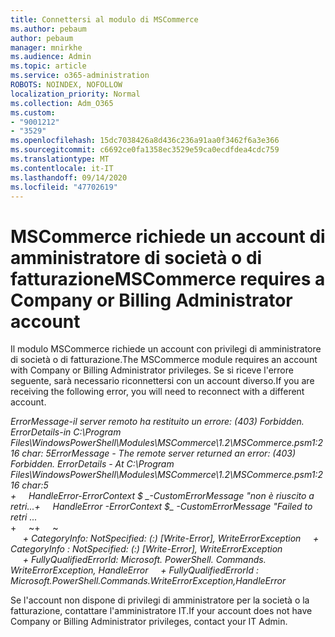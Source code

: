 ```yaml
---
title: Connettersi al modulo di MSCommerce
ms.author: pebaum
author: pebaum
manager: mnirkhe
ms.audience: Admin
ms.topic: article
ms.service: o365-administration
ROBOTS: NOINDEX, NOFOLLOW
localization_priority: Normal
ms.collection: Adm_O365
ms.custom:
- "9001212"
- "3529"
ms.openlocfilehash: 15dc7038426a8d436c236a91aa0f3462f6a3e366
ms.sourcegitcommit: c6692ce0fa1358ec3529e59ca0ecdfdea4cdc759
ms.translationtype: MT
ms.contentlocale: it-IT
ms.lasthandoff: 09/14/2020
ms.locfileid: "47702619"
---
```

# <a name="mscommerce-requires-a-company-or-billing-administrator-account"></a><span data-ttu-id="07ac2-102">MSCommerce richiede un account di amministratore di società o di fatturazione</span><span class="sxs-lookup"><span data-stu-id="07ac2-102">MSCommerce requires a Company or Billing Administrator account</span></span>

<span data-ttu-id="07ac2-103">Il modulo MSCommerce richiede un account con privilegi di amministratore di società o di fatturazione.</span><span class="sxs-lookup"><span data-stu-id="07ac2-103">The MSCommerce module requires an account with Company or Billing Administrator privileges.</span></span> <span data-ttu-id="07ac2-104">Se si riceve l'errore seguente, sarà necessario riconnettersi con un account diverso.</span><span class="sxs-lookup"><span data-stu-id="07ac2-104">If you are receiving the following error, you will need to reconnect with a different account.</span></span>

<span data-ttu-id="07ac2-105">*ErrorMessage-il server remoto ha restituito un errore: (403) Forbidden. ErrorDetails-in C:\Program Files\WindowsPowerShell\Modules\MSCommerce\1.2\MSCommerce.psm1:216 char: 5*</span><span class="sxs-lookup"><span data-stu-id="07ac2-105">*ErrorMessage - The remote server returned an error: (403) Forbidden. ErrorDetails - At C:\Program Files\WindowsPowerShell\Modules\MSCommerce\1.2\MSCommerce.psm1:216 char:5*</span></span><br>
<span data-ttu-id="07ac2-106">*+&nbsp;&nbsp;&nbsp;&nbsp;&nbsp;HandleError-ErrorContext $ _-CustomErrorMessage "non è riuscito a retri...*</span><span class="sxs-lookup"><span data-stu-id="07ac2-106">*+&nbsp;&nbsp;&nbsp;&nbsp;&nbsp;HandleError -ErrorContext $_ -CustomErrorMessage "Failed to retri ...*</span></span><br>
<span data-ttu-id="07ac2-107">\+&nbsp;&nbsp;&nbsp;&nbsp;&nbsp;~~~~~~~~~~~~~~~~~~~~~~~~~~~~~~~~~~~~~~~~~~~~~~~~~~~~~~~~~~~~~~~~~</span><span class="sxs-lookup"><span data-stu-id="07ac2-107">\+&nbsp;&nbsp;&nbsp;&nbsp;&nbsp;~~~~~~~~~~~~~~~~~~~~~~~~~~~~~~~~~~~~~~~~~~~~~~~~~~~~~~~~~~~~~~~~~</span></span><br>
<span data-ttu-id="07ac2-108">&nbsp;&nbsp;&nbsp;&nbsp;&nbsp;*+ CategoryInfo: NotSpecified: (:) [Write-Error], WriteErrorException*</span><span class="sxs-lookup"><span data-stu-id="07ac2-108">&nbsp;&nbsp;&nbsp;&nbsp;&nbsp;*+ CategoryInfo          : NotSpecified: (:) [Write-Error], WriteErrorException*</span></span><br>
<span data-ttu-id="07ac2-109">&nbsp;&nbsp;&nbsp;&nbsp;&nbsp;*+ FullyQualifiedErrorId: Microsoft. PowerShell. Commands. WriteErrorException, HandleError*</span><span class="sxs-lookup"><span data-stu-id="07ac2-109">&nbsp;&nbsp;&nbsp;&nbsp;&nbsp;*+ FullyQualifiedErrorId : Microsoft.PowerShell.Commands.WriteErrorException,HandleError*</span></span>

<span data-ttu-id="07ac2-110">Se l'account non dispone di privilegi di amministratore per la società o la fatturazione, contattare l'amministratore IT.</span><span class="sxs-lookup"><span data-stu-id="07ac2-110">If your account does not have Company or Billing Administrator privileges, contact your IT Admin.</span></span>
